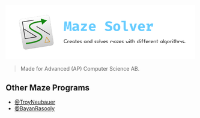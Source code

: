 ![Maze Solver](./res/GitHub.png)

> Made for Advanced (AP) Computer Science AB.

## Other Maze Programs
- [@TroyNeubauer](https://github.com/TroyNeubauer/Maze-Solver)
- [@BayanRasooly](https://github.com/BayanRasooly/Adv-CS)
